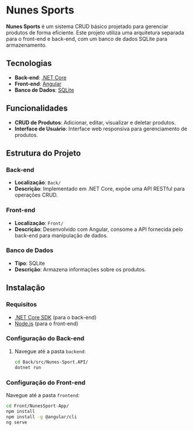 # Nunes Sports

**Nunes Sports** é um sistema CRUD básico projetado para gerenciar produtos de forma eficiente. Este projeto utiliza uma arquitetura separada para o front-end e back-end, com um banco de dados SQLite para armazenamento.

## Tecnologias

- **Back-end**: [.NET Core](https://dotnet.microsoft.com/download)
- **Front-end**: [Angular](https://angular.io/)
- **Banco de Dados**: [SQLite](https://www.sqlite.org/download.html)

## Funcionalidades

- **CRUD de Produtos**: Adicionar, editar, visualizar e deletar produtos.
- **Interface de Usuário**: Interface web responsiva para gerenciamento de produtos.

## Estrutura do Projeto

### Back-end

- **Localização**: `Back/`
- **Descrição**: Implementado em .NET Core, expõe uma API RESTful para operações CRUD.

### Front-end

- **Localização**: `Front/`
- **Descrição**: Desenvolvido com Angular, consome a API fornecida pelo back-end para manipulação de dados.

### Banco de Dados

- **Tipo**: SQLite
- **Descrição**: Armazena informações sobre os produtos.

## Instalação

### Requisitos

- [.NET Core SDK](https://dotnet.microsoft.com/download) (para o back-end)
- [Node.js](https://nodejs.org/) (para o front-end)

### Configuração do Back-end

1. Navegue até a pasta `backend`:
   ```bash
   cd Back/src/Nunes-Sport.API/
   dotnet run

### Configuração do Front-end
Navegue até a pasta `frontend`:
   ```bash
   cd Front/NunesSport-App/
   npm install
   npm install -g @angular/cli
   ng serve






